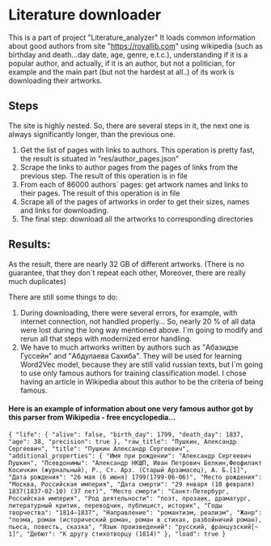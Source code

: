 # Literature downloader
This is a part of project "Literature_analyzer"
It loads common information about good authors from site "https://royallib.com"
using wikipedia (such as birthday and death...day date, age, genre, e.t.c.),
understanding if it is a popular author, and actually, if it is an author, 
but not a politician, for example and the main part (but not the hardest at all..)
of its work is downloading their artworks.


## Steps
The site is highly nested. 
So, there are several steps in it, the next one is always significantly longer, than the previous one.
1) Get the list of pages with links to authors. 
This operation is pretty fast, the result is situated in "res/author_pages.json"
2) Scrape the links to author pages from the pages of links from the previous step. 
The result of this operation is in file 
3) From each of 86000 authors\` pages: get artwork names and links to their pages. 
The result of this operation is in file 
4) Scrape all of the pages of artworks in order to get their sizes, names and links for downloading.
5) The final step: download all the artworks to corresponding directories

## Results:
As the result, there are nearly 32 GB of different artworks. 
(There is no guarantee, that they don\`t repeat each other, Moreover, there are really much duplicates)

There are still some things to do:
1) During downloading, there were several errors, for example, with internet connection, not handled properly...
So, nearly 20 % of all data were lost during the long way mentioned above. 
I`m going to modify and rerun all that steps with modernized error handling.
2) We have to much artworks written by authors such as "Абазидзе Гуссейн" and "Абдулаева Сахиба".
They will be used for learning Word2Vec model, because they are still valid russian texts, but I\`m going to use only famous authors for training classification model.
I chose having an article in Wikipedia about this author to be the criteria of being famous.
 

#### Here is an example of information about one very famous author got by this parser from Wikipedia - free encyclopedia...
`{
    "life": {
        "alive": false,
        "birth_day": 1799,
        "death_day": 1837,
        "age": 38,
        "precision": true
    },
    "raw_title": "Пушкин, Александр Сергеевич",
    "title": "Пушкин Александр Сергеевич",
    "additional_properties": {
        "Имя при рождении": "Александр Сергеевич Пушкин",
        "Псевдонимы": "Александр НКШП, Иван Петрович Белкин,Феофилакт Косичкин (журнальный), P., Ст. Арз. (Старый Арзамасец), А. Б.[1]",
        "Дата рождения": "26 мая (6 июня) 1799(1799-06-06)",
        "Место рождения": "Москва, Российская империя",
        "Дата смерти": "29 января (10 февраля) 1837(1837-02-10) (37 лет)",
        "Место смерти": "Санкт-Петербург, Российская империя",
        "Род деятельности": "поэт, прозаик, драматург, литературный критик, переводчик, публицист, историк",
        "Годы творчества": "1814—1837",
        "Направление": "романтизм, реализм",
        "Жанр": "поэма, роман (исторический роман, роман в стихах, разбойничий роман), пьеса, повесть, сказка",
        "Язык произведений": "русский, французский[~ 1]",
        "Дебют": "К другу стихотворцу (1814)"
    },
    "load": true
}`